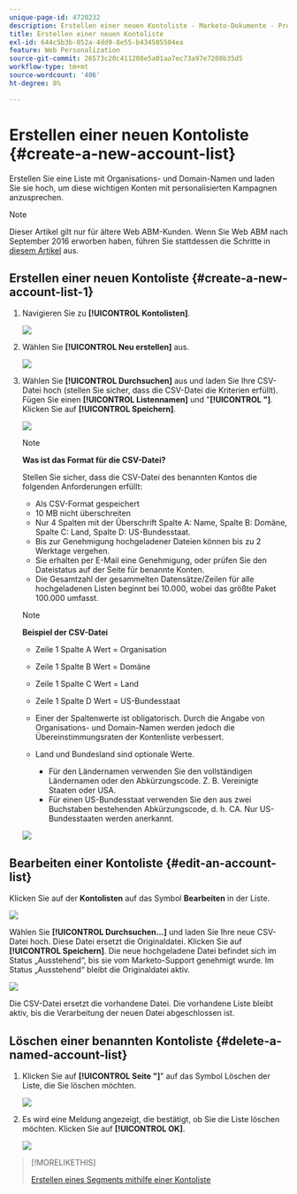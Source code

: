 ```yaml
---
unique-page-id: 4720232
description: Erstellen einer neuen Kontoliste - Marketo-Dokumente - Produktdokumentation
title: Erstellen einer neuen Kontoliste
exl-id: 644c5b3b-852a-4dd9-8e55-b434505504ea
feature: Web Personalization
source-git-commit: 26573c20c411208e5a01aa7ec73a97e7208b35d5
workflow-type: tm+mt
source-wordcount: '406'
ht-degree: 8%

---
```


# Erstellen einer neuen Kontoliste {#create-a-new-account-list}

Erstellen Sie eine Liste mit Organisations- und Domain-Namen und laden Sie sie hoch, um diese wichtigen Konten mit personalisierten Kampagnen anzusprechen.

>[!NOTE]
>
>Dieser Artikel gilt nur für ältere Web ABM-Kunden. Wenn Sie Web ABM nach September 2016 erworben haben, führen Sie stattdessen die Schritte in [diesem Artikel](https://docs.marketo.com/display/DOCS/Account+Lists#AccountLists-CreateaNewAccountList) aus.

## Erstellen einer neuen Kontoliste {#create-a-new-account-list-1}

1. Navigieren Sie zu **[!UICONTROL Kontolisten]**.

   ![](assets/dropdown-account-lists-hand.jpg)

1. Wählen Sie **[!UICONTROL Neu erstellen]** aus.

   ![](assets/create-new-account-list-hand.jpg)

1. Wählen Sie **[!UICONTROL Durchsuchen]** aus und laden Sie Ihre CSV-Datei hoch (stellen Sie sicher, dass die CSV-Datei die Kriterien erfüllt). Fügen Sie einen **[!UICONTROL Listennamen]** und &quot;**[!UICONTROL &quot;]**. Klicken Sie auf **[!UICONTROL Speichern]**.

   ![](assets/create-account-list-hands.jpg)

   >[!NOTE]
   >
   >**Was ist das Format für die CSV-Datei?**
   >
   >Stellen Sie sicher, dass die CSV-Datei des benannten Kontos die folgenden Anforderungen erfüllt:
   >
   >* Als CSV-Format gespeichert
   >* 10 MB nicht überschreiten
   >* Nur 4 Spalten mit der Überschrift Spalte A: Name, Spalte B: Domäne, Spalte C: Land, Spalte D: US-Bundesstaat.
   >* Bis zur Genehmigung hochgeladener Dateien können bis zu 2 Werktage vergehen.
   >* Sie erhalten per E-Mail eine Genehmigung, oder prüfen Sie den Dateistatus auf der Seite für benannte Konten.
   >* Die Gesamtzahl der gesammelten Datensätze/Zeilen für alle hochgeladenen Listen beginnt bei 10.000, wobei das größte Paket 100.000 umfasst.

   >[!NOTE]
   >
   >**Beispiel der CSV-Datei**
   >
   >* Zeile 1 Spalte A Wert = Organisation
   >* Zeile 1 Spalte B Wert = Domäne
   >* Zeile 1 Spalte C Wert = Land
   >* Zeile 1 Spalte D Wert = US-Bundesstaat
   >* Einer der Spaltenwerte ist obligatorisch. Durch die Angabe von Organisations- und Domain-Namen werden jedoch die Übereinstimmungsraten der Kontenliste verbessert.
   >* Land und Bundesland sind optionale Werte.
   >
   >   * Für den Ländernamen verwenden Sie den vollständigen Ländernamen oder den Abkürzungscode. Z. B. Vereinigte Staaten oder USA.
   >   * Für einen US-Bundesstaat verwenden Sie den aus zwei Buchstaben bestehenden Abkürzungscode, d. h. CA. Nur US-Bundesstaaten werden anerkannt.
   >
   >![](assets/image2015-2-25-12-3a19-3a10.png)

## Bearbeiten einer Kontoliste {#edit-an-account-list}

Klicken Sie auf der **Kontolisten** auf das Symbol **Bearbeiten** in der Liste.

![](assets/create-new-account-list-edit.jpg)

Wählen Sie **[!UICONTROL Durchsuchen…]** und laden Sie Ihre neue CSV-Datei hoch. Diese Datei ersetzt die Originaldatei. Klicken Sie auf **[!UICONTROL Speichern]**. Die neue hochgeladene Datei befindet sich im Status „Ausstehend“, bis sie vom Marketo-Support genehmigt wurde. Im Status „Ausstehend“ bleibt die Originaldatei aktiv.

![](assets/set-account-list-edit-hands.jpg)

Die CSV-Datei ersetzt die vorhandene Datei. Die vorhandene Liste bleibt aktiv, bis die Verarbeitung der neuen Datei abgeschlossen ist.

## Löschen einer benannten Kontoliste {#delete-a-named-account-list}

1. Klicken Sie auf **[!UICONTROL Seite &quot;]**&quot; auf das Symbol Löschen der Liste, die Sie löschen möchten.

   ![](assets/create-new-account-list-delete.jpg)

1. Es wird eine Meldung angezeigt, die bestätigt, ob Sie die Liste löschen möchten. Klicken Sie auf **[!UICONTROL OK]**.

   ![](assets/delete-notification-hand.jpg)

>[!MORELIKETHIS]
>
>[Erstellen eines Segments mithilfe einer Kontoliste](/help/marketo/product-docs/web-personalization/account-based-web-marketing/create-a-segment-using-an-account-list.md)

